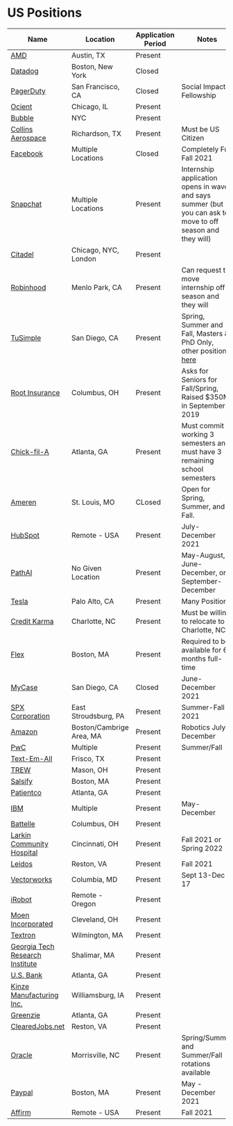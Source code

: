 # US Positions
| Name  |  Location |  Application Period |  Notes |
|---|---|---|--|
| [AMD](https://jobs.amd.com/go/Internships-&-Co-op-Opportunities/2567200/?q=&q2=&alertId=&locationsearch=&title=fall+2021&location=) | Austin, TX | Present | |
| [Datadog](https://www.datadoghq.com/careers/detail/?gh_jid=2265933) | Boston, New York | Closed | |
| [PagerDuty](https://www.ventureloop.com/ventureloop/job/1505818/pagerduty/social-impact-fellowship) | San Francisco, CA | Closed | Social Impact Fellowship | 
| [Ocient](https://www.ocient.com/careers?gh_jid=4105471003) | Chicago, IL | Present | |
| [Bubble](https://www.linkedin.com/jobs/view/2273368629/) | NYC | Present | | 
| [Collins Aerospace](https://www.linkedin.com/jobs/view/2299353021) | Richardson, TX | Present | Must be US Citizen | 
| [Facebook](https://www.facebook.com/careers/jobs/654496918442526/) | Multiple Locations | Closed | Completely Full Fall 2021 |
| [Snapchat](https://www.snap.com/en-US/jobs) | Multiple Locations | Present | Internship application opens in waves and says summer (but you can ask to move to off season and they will) |
| [Citadel](https://www.citadel.com/careers/details/software-engineer-intern-us/) | Chicago, NYC, London | Present | | 
| [Robinhood](https://robinhood.com/us/en/careers/openings/) | Menlo Park, CA | Present |  Can request to move internship off season and they will |
| [TuSimple](https://boards.greenhouse.io/tusimple/jobs/4872634002) | San Diego, CA | Present | Spring, Summer and Fall, Masters & PhD Only, other positions [here](https://boards.greenhouse.io/tusimple) |
| [Root Insurance](https://www.joinroot.com/careers/50fed551-ef2a-4198-a32e-f02749f2cbe5/?lever-source=Indeed) | Columbus, OH | Present | Asks for Seniors for Fall/Spring, Raised $350M in September 2019 |
| [Chick-fil-A](https://www.linkedin.com/jobs/view/2181940153) | Atlanta, GA | Present | Must commit to working 3 semesters and must have 3 remaining school semesters | 
| [Ameren](https://www.linkedin.com/jobs/view/2320687464) | St. Louis, MO | CLosed | Open for Spring, Summer, and Fall. |
| [HubSpot](https://boards.greenhouse.io/embed/job_app?token=2530618&gh_src=240b46771) | Remote - USA | Present | July-December 2021 |
| [PathAI](https://www.pathai.com/careers/5007708002?gh_jid=5007708002) | No Given Location | Present | May-August, June-December, or September-December |
| [Tesla](https://www.tesla.com/careers/search/?country=US&department=5&query=fall%202021) | Palo Alto, CA | Present | Many Positions | 
| [Credit Karma](https://www.linkedin.com/jobs/view/2373068300) | Charlotte, NC | Present | Must be willing to relocate to Charlotte, NC |
| [Flex](https://www.linkedin.com/jobs/view/2383856784) | Boston, MA | Present | Required to be available for 6 months full-time |
| [MyCase](https://www.linkedin.com/jobs/view/2397421589) | San Diego, CA | Closed | June-December 2021 |
| [SPX Corporation](https://www.linkedin.com/jobs/view/2247971416) | East Stroudsburg, PA | Present | Summer-Fall 2021 |
| [Amazon](https://www.amazon.jobs/en/jobs/1411367/amazon-robotics-fall-co-op-july-to-december-2021) | Boston/Cambrige Area, MA | Present | Robotics July-December |
| [PwC](https://jobs.us.pwc.com/job/-/-/932/18774139?utm_source=linkedin.com&utm_campaign=core_media&utm_medium=social_media&utm_content=job_posting&ss=paid&dclid=CObJrdyz7e4CFcXA9gIdTfgIjg) | Multiple | Present | Summer/Fall
| [Text-Em-All](https://www.linkedin.com/jobs/view/2415498949) | Frisco, TX | Present | | 
| [TREW](https://www.linkedin.com/jobs/view/2421396066) | Mason, OH | Present | | 
| [Salsify](https://www.linkedin.com/jobs/view/2416545495) | Boston, MA | Present | | 
| [Patientco](https://www.linkedin.com/jobs/view/2420708669) | Atlanta, GA | Present | |
| [IBM](https://careers.ibm.com/ShowJob/Id/1046040/Back%20End%20Software%20Developer%20Co'op%20%20(May%20%20%20December)%202021) | Multiple | Present | May-December | 
| [Battelle](https://www.linkedin.com/jobs/view/2420435759) | Columbus, OH | Present | | 
| [Larkin Community Hospital](https://larkin-community-hospital.talentify.io/job/software-developer-co-op-intern-cincinnati--larkin-community-hospital-9200050286926-1?utm_source=linkedin_organic&utm_medium=Xml&tdd=aDM1LGoxbzFxaixlcHJvNjAyYTJhMDA1Njc1OTQxNzAyMTgzMQ) | Cincinnati, OH | Present | Fall 2021 or Spring 2022 | 
| [Leidos](https://careers.leidos.com/jobs/5609435-semester-long-cyber-software-engineer-intern?tm_job=R-00040877&tm_event=view&tm_company=2502&bid=56) | Reston, VA | Present | Fall 2021 |
| [Vectorworks](https://www.linkedin.com/jobs/view/2410465555) | Columbia, MD | Present | Sept 13-Dec 17 |
| [iRobot](https://www.linkedin.com/jobs/view/2376190741) | Remote - Oregon | Present | | 
| [Moen Incorporated](https://www.linkedin.com/jobs/view/2419039532) | Cleveland, OH | Present | |
| [Textron](https://www.linkedin.com/jobs/view/2385821333) | Wilmington, MA | Present | | 
| [Georgia Tech Research Institute](https://www.linkedin.com/jobs/view/2243918062) | Shalimar, MA | Present | | 
| [U.S. Bank](https://usbank.wd1.myworkdayjobs.com/en-US/US_Bank_Careers/job/Atlanta-GA/Fall-2021-Co-op-Program---Technology-and-Operations-Services---Innovation-Analyst--Atlanta--GA-_2021-0003636) | Atlanta, GA | Present | | 
| [Kinze Manufacturing Inc.](https://www.linkedin.com/jobs/view/2396187584)| Williamsburg, IA | Present | | 
| [Greenzie](https://www.linkedin.com/jobs/view/2428960304) | Atlanta, GA | Present | | 
| [ClearedJobs.net](https://www.linkedin.com/jobs/view/2384341741) | Reston, VA | Present | |
| [Oracle](https://oracle.taleo.net/careersection/2/jobdetail.ftl?job=497903) | Morrisville, NC | Present | Spring/Summer and Summer/Fall rotations available | 
| [Paypal](https://wd1.myworkdaysite.com/en-US/recruiting/paypal/jobs/job/Android-Software-Engineering-Co-Op_R0066864?source=PayPalJobs) | Boston, MA | Present | May - December 2021 | 
| [Affirm](https://boards.greenhouse.io/affirm/jobs/4405739003) | Remote - USA | Present | Fall 2021 |
